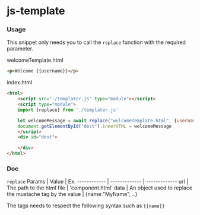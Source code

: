 # js-template
 
### Usage

This snippet only needs you to call the `replace` function with the required parameter.


welcomeTemplate.html
```html
<p>Welcome {{username}}</p>
```

index.html
```html
<html>
    <script src="./templater.js" type="module"></script>
    <script type="module">
    import {replace} from './templater.js'

    let welcomeMessage = await replace("welcomeTemplate.html", {username:"Yanis"})
    document.getElementById("dest").innerHTML = welcomeMessage
    </script>
    <div id="dest">

    </div>
</html>
```

### Doc

`replace`
Params | Value | Ex.
------------ | ------------- | -------------
url | The path to the html file | 'component.html'
data | An object used to replace the mustache tag by the value | {name:"MyName", ..}

The tags needs to respect the following syntax such as 
`{{name}}`
